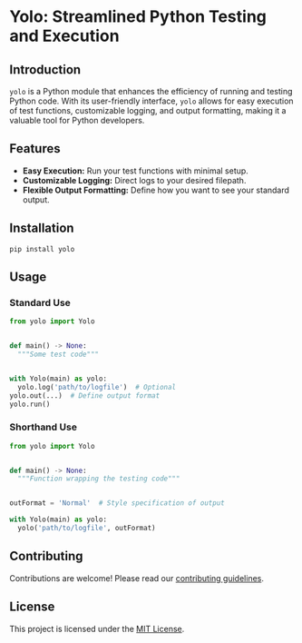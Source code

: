 # Yolo: Streamlined Python Testing and Execution

## Introduction

`yolo` is a Python module that enhances the efficiency of running and testing
Python code. With its user-friendly interface, `yolo` allows for easy
execution of test functions, customizable logging, and output formatting,
making it a valuable tool for Python developers.

## Features

- **Easy Execution:** Run your test functions with minimal setup.
- **Customizable Logging:** Direct logs to your desired filepath.
- **Flexible Output Formatting:** Define how you want to see your standard
  output.

## Installation

```
pip install yolo
```

## Usage

### Standard Use

```python
from yolo import Yolo


def main() -> None:
  """Some test code"""


with Yolo(main) as yolo:
  yolo.log('path/to/logfile')  # Optional
yolo.out(...)  # Define output format
yolo.run()
```

### Shorthand Use

```python
from yolo import Yolo


def main() -> None:
  """Function wrapping the testing code"""


outFormat = 'Normal'  # Style specification of output

with Yolo(main) as yolo:
  yolo('path/to/logfile', outFormat)
```

## Contributing

Contributions are welcome! Please read
our [contributing guidelines](CONTRIBUTING.md).

## License

This project is licensed under the [MIT License](LICENSE).
